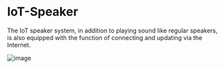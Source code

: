 ﻿# IoT-Speaker
  The IoT speaker system, in addition to playing sound like regular speakers, is also equipped with the function of connecting and updating via the Internet.

![image](https://github.com/Github-Ebisu/IoT-Speaker/assets/114327698/dc28471f-9e45-48a5-b9f0-4c00831efcc9)
